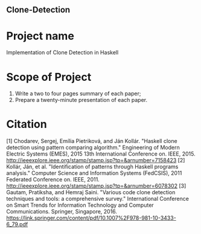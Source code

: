 ## Clone-Detection
# Project name
Implementation of Clone Detection in Haskell

# Scope of Project
1)	Write a two to four pages summary of each paper;
2)	Prepare a twenty-minute presentation of each paper.

# Citation
[1]	Chodarev, Sergej, Emília Pietriková, and Ján Kollár. "Haskell clone detection using pattern comparing algorithm." Engineering of Modern Electric Systems (EMES), 2015 13th International Conference on. IEEE, 2015.
http://ieeexplore.ieee.org/stamp/stamp.jsp?tp=&arnumber=7158423
[2]	Kollár, Ján, et al. "Identification of patterns through Haskell programs analysis." Computer Science and Information Systems (FedCSIS), 2011 Federated Conference on. IEEE, 2011.
http://ieeexplore.ieee.org/stamp/stamp.jsp?tp=&arnumber=6078302
[3]	Gautam, Pratiksha, and Hemraj Saini. "Various code clone detection techniques and tools: a comprehensive survey." International Conference on Smart Trends for Information Technology and Computer Communications. Springer, Singapore, 2016.
https://link.springer.com/content/pdf/10.1007%2F978-981-10-3433-6_79.pdf
